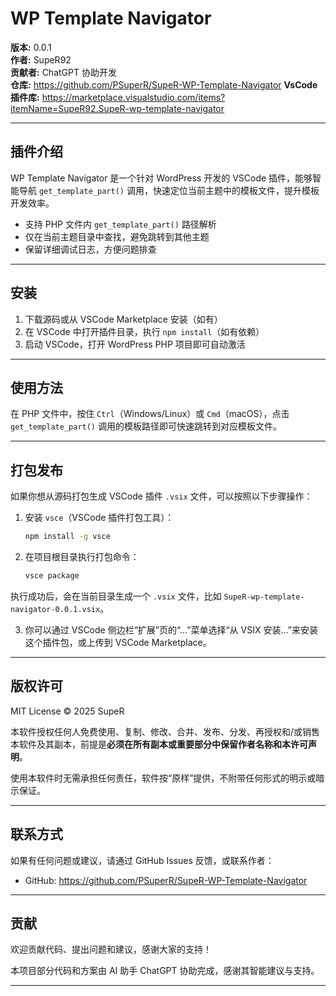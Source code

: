 # WP Template Navigator

**版本:** 0.0.1  
**作者:** SupeR92  
**贡献者:** ChatGPT 协助开发  
**仓库:** https://github.com/PSuperR/SupeR-WP-Template-Navigator
**VsCode插件库:** https://marketplace.visualstudio.com/items?itemName=SupeR92.SupeR-wp-template-navigator

---

## 插件介绍

WP Template Navigator 是一个针对 WordPress 开发的 VSCode 插件，能够智能导航 `get_template_part()` 调用，快速定位当前主题中的模板文件，提升模板开发效率。

- 支持 PHP 文件内 `get_template_part()` 路径解析  
- 仅在当前主题目录中查找，避免跳转到其他主题  
- 保留详细调试日志，方便问题排查

---

## 安装

1. 下载源码或从 VSCode Marketplace 安装（如有）  
2. 在 VSCode 中打开插件目录，执行 `npm install`（如有依赖）  
3. 启动 VSCode，打开 WordPress PHP 项目即可自动激活

---

## 使用方法

在 PHP 文件中，按住 `Ctrl`（Windows/Linux）或 `Cmd`（macOS），点击 `get_template_part()` 调用的模板路径即可快速跳转到对应模板文件。

---

## 打包发布

如果你想从源码打包生成 VSCode 插件 `.vsix` 文件，可以按照以下步骤操作：

1. 安装 `vsce`（VSCode 插件打包工具）：

    ```bash
    npm install -g vsce
    ```

2. 在项目根目录执行打包命令：

    ```bash
    vsce package
    ```

执行成功后，会在当前目录生成一个 `.vsix` 文件，比如 `SupeR-wp-template-navigator-0.0.1.vsix`。

3. 你可以通过 VSCode 侧边栏“扩展”页的“...”菜单选择“从 VSIX 安装...”来安装这个插件包，或上传到 VSCode Marketplace。

---

## 版权许可

MIT License © 2025 SupeR

本软件授权任何人免费使用、复制、修改、合并、发布、分发、再授权和/或销售本软件及其副本，前提是**必须在所有副本或重要部分中保留作者名称和本许可声明**。

使用本软件时无需承担任何责任，软件按“原样”提供，不附带任何形式的明示或暗示保证。


---

## 联系方式

如果有任何问题或建议，请通过 GitHub Issues 反馈，或联系作者：  
- GitHub: https://github.com/PSuperR/SupeR-WP-Template-Navigator

---

## 贡献

欢迎贡献代码、提出问题和建议，感谢大家的支持！

本项目部分代码和方案由 AI 助手 ChatGPT 协助完成，感谢其智能建议与支持。

---


